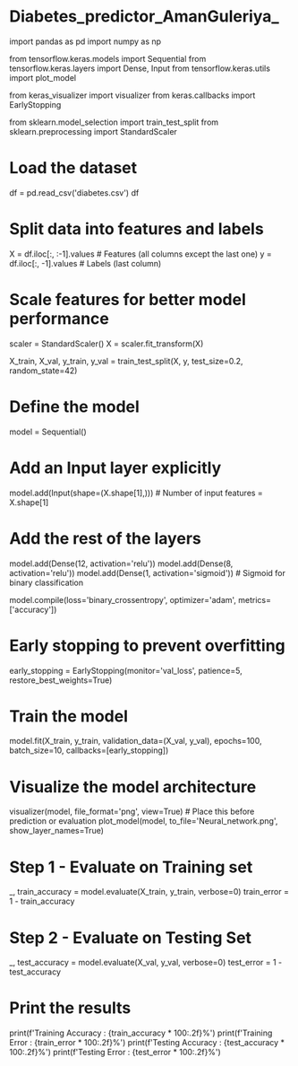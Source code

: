# Diabetes_predictor_AmanGuleriya_
import pandas as pd
import numpy as np

from tensorflow.keras.models import Sequential
from tensorflow.keras.layers import Dense, Input
from tensorflow.keras.utils import plot_model

from keras_visualizer import visualizer
from keras.callbacks import EarlyStopping

from sklearn.model_selection import train_test_split
from sklearn.preprocessing import StandardScaler

# Load the dataset
df = pd.read_csv('diabetes.csv')
df

# Split data into features and labels
X = df.iloc[:, :-1].values  # Features (all columns except the last one)
y = df.iloc[:, -1].values   # Labels (last column)

# Scale features for better model performance
scaler = StandardScaler()
X = scaler.fit_transform(X)

X_train, X_val, y_train, y_val = train_test_split(X, y, test_size=0.2, random_state=42)

# Define the model
model = Sequential()
# Add an Input layer explicitly
model.add(Input(shape=(X.shape[1],)))  # Number of input features = X.shape[1]

# Add the rest of the layers
model.add(Dense(12, activation='relu'))
model.add(Dense(8, activation='relu'))
model.add(Dense(1, activation='sigmoid'))  # Sigmoid for binary classification

model.compile(loss='binary_crossentropy', optimizer='adam', metrics=['accuracy'])

# Early stopping to prevent overfitting
early_stopping = EarlyStopping(monitor='val_loss', patience=5, restore_best_weights=True)

# Train the model
model.fit(X_train, y_train, validation_data=(X_val, y_val), epochs=100, batch_size=10, callbacks=[early_stopping])

# Visualize the model architecture
visualizer(model, file_format='png', view=True)  # Place this before prediction or evaluation
plot_model(model, to_file='Neural_network.png', show_layer_names=True)

# Step 1 - Evaluate on Training set
_, train_accuracy = model.evaluate(X_train, y_train, verbose=0)
train_error = 1 - train_accuracy

# Step 2 - Evaluate on Testing Set
_, test_accuracy = model.evaluate(X_val, y_val, verbose=0)
test_error = 1 - test_accuracy

# Print the results
print(f'Training Accuracy : {train_accuracy * 100:.2f}%')
print(f'Training Error    : {train_error * 100:.2f}%')
print(f'Testing Accuracy  : {test_accuracy * 100:.2f}%')
print(f'Testing Error     : {test_error * 100:.2f}%')

